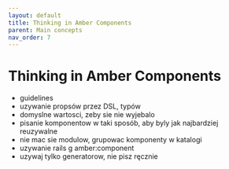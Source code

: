 ```yaml
---
layout: default
title: Thinking in Amber Components
parent: Main concepts
nav_order: 7
---
```


# Thinking in Amber Components

- guidelines
- uzywanie propsów przez DSL, typów
- domyslne wartosci, zeby sie nie wyjebalo
- pisanie komponentow w taki sposób, aby byly jak najbardziej reuzywalne
- nie mac sie modulow, grupowac komponenty w katalogi
- uzywanie rails g amber:component
- uzywaj tylko generatorow, nie pisz ręcznie
